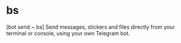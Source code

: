 # bs
[bot send ~ bs] Send messages, stickers and files directly from your terminal or console, using your own Telegram bot.
